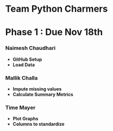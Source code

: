 
# Team Python Charmers 
# Phase 1   : Due Nov 18th


### Naimesh Chaudhari
* **GitHub Setup**
* **Load Data**
### Mallik Challa
* **Impute missing values**
* **Calculate Summary Metrics**
### Time Mayer
* **Plot Graphs**
* **Columns to standardize**



